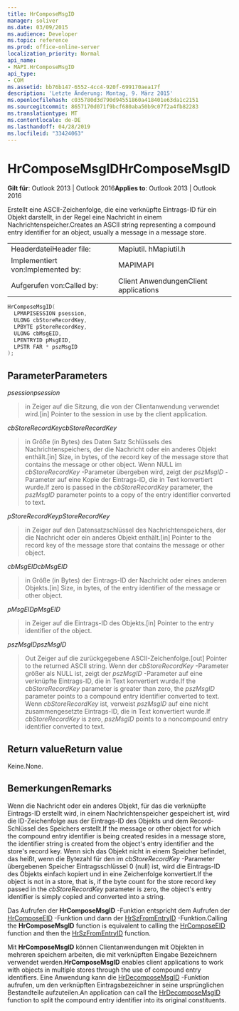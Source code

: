 ```yaml
---
title: HrComposeMsgID
manager: soliver
ms.date: 03/09/2015
ms.audience: Developer
ms.topic: reference
ms.prod: office-online-server
localization_priority: Normal
api_name:
- MAPI.HrComposeMsgID
api_type:
- COM
ms.assetid: bb76b147-6552-4cc4-920f-699170aea17f
description: 'Letzte Änderung: Montag, 9. März 2015'
ms.openlocfilehash: c035780d3d790d94551860a418401e63da1c2151
ms.sourcegitcommit: 8657170d071f9bcf680aba50b9c07f2a4fb82283
ms.translationtype: MT
ms.contentlocale: de-DE
ms.lasthandoff: 04/28/2019
ms.locfileid: "33424063"
---
```

# <a name="hrcomposemsgid"></a><span data-ttu-id="33fd7-103">HrComposeMsgID</span><span class="sxs-lookup"><span data-stu-id="33fd7-103">HrComposeMsgID</span></span>

  
  
<span data-ttu-id="33fd7-104">**Gilt für**: Outlook 2013 | Outlook 2016</span><span class="sxs-lookup"><span data-stu-id="33fd7-104">**Applies to**: Outlook 2013 | Outlook 2016</span></span> 
  
<span data-ttu-id="33fd7-105">Erstellt eine ASCII-Zeichenfolge, die eine verknüpfte Eintrags-ID für ein Objekt darstellt, in der Regel eine Nachricht in einem Nachrichtenspeicher.</span><span class="sxs-lookup"><span data-stu-id="33fd7-105">Creates an ASCII string representing a compound entry identifier for an object, usually a message in a message store.</span></span> 
  
|||
|:-----|:-----|
|<span data-ttu-id="33fd7-106">Headerdatei</span><span class="sxs-lookup"><span data-stu-id="33fd7-106">Header file:</span></span>  <br/> |<span data-ttu-id="33fd7-107">Mapiutil. h</span><span class="sxs-lookup"><span data-stu-id="33fd7-107">Mapiutil.h</span></span>  <br/> |
|<span data-ttu-id="33fd7-108">Implementiert von:</span><span class="sxs-lookup"><span data-stu-id="33fd7-108">Implemented by:</span></span>  <br/> |<span data-ttu-id="33fd7-109">MAPI</span><span class="sxs-lookup"><span data-stu-id="33fd7-109">MAPI</span></span>  <br/> |
|<span data-ttu-id="33fd7-110">Aufgerufen von:</span><span class="sxs-lookup"><span data-stu-id="33fd7-110">Called by:</span></span>  <br/> |<span data-ttu-id="33fd7-111">Client Anwendungen</span><span class="sxs-lookup"><span data-stu-id="33fd7-111">Client applications</span></span>  <br/> |
   
```cpp
HrComposeMsgID(
  LPMAPISESSION psession,
  ULONG cbStoreRecordKey,
  LPBYTE pStoreRecordKey,
  ULONG cbMsgEID,
  LPENTRYID pMsgEID,
  LPSTR FAR * pszMsgID
);
```

## <a name="parameters"></a><span data-ttu-id="33fd7-112">Parameter</span><span class="sxs-lookup"><span data-stu-id="33fd7-112">Parameters</span></span>

 <span data-ttu-id="33fd7-113">_psession_</span><span class="sxs-lookup"><span data-stu-id="33fd7-113">_psession_</span></span>
  
> <span data-ttu-id="33fd7-114">in Zeiger auf die Sitzung, die von der Clientanwendung verwendet wird.</span><span class="sxs-lookup"><span data-stu-id="33fd7-114">[in] Pointer to the session in use by the client application.</span></span> 
    
 <span data-ttu-id="33fd7-115">_cbStoreRecordKey_</span><span class="sxs-lookup"><span data-stu-id="33fd7-115">_cbStoreRecordKey_</span></span>
  
> <span data-ttu-id="33fd7-116">in Größe (in Bytes) des Daten Satz Schlüssels des Nachrichtenspeichers, der die Nachricht oder ein anderes Objekt enthält.</span><span class="sxs-lookup"><span data-stu-id="33fd7-116">[in] Size, in bytes, of the record key of the message store that contains the message or other object.</span></span> <span data-ttu-id="33fd7-117">Wenn NULL im _cbStoreRecordKey_ -Parameter übergeben wird, zeigt der _pszMsgID_ -Parameter auf eine Kopie der Eintrags-ID, die in Text konvertiert wurde.</span><span class="sxs-lookup"><span data-stu-id="33fd7-117">If zero is passed in the  _cbStoreRecordKey_ parameter, the  _pszMsgID_ parameter points to a copy of the entry identifier converted to text.</span></span> 
    
 <span data-ttu-id="33fd7-118">_pStoreRecordKey_</span><span class="sxs-lookup"><span data-stu-id="33fd7-118">_pStoreRecordKey_</span></span>
  
> <span data-ttu-id="33fd7-119">in Zeiger auf den Datensatzschlüssel des Nachrichtenspeichers, der die Nachricht oder ein anderes Objekt enthält.</span><span class="sxs-lookup"><span data-stu-id="33fd7-119">[in] Pointer to the record key of the message store that contains the message or other object.</span></span> 
    
 <span data-ttu-id="33fd7-120">_cbMsgEID_</span><span class="sxs-lookup"><span data-stu-id="33fd7-120">_cbMsgEID_</span></span>
  
> <span data-ttu-id="33fd7-121">in Größe (in Bytes) der Eintrags-ID der Nachricht oder eines anderen Objekts.</span><span class="sxs-lookup"><span data-stu-id="33fd7-121">[in] Size, in bytes, of the entry identifier of the message or other object.</span></span> 
    
 <span data-ttu-id="33fd7-122">_pMsgEID_</span><span class="sxs-lookup"><span data-stu-id="33fd7-122">_pMsgEID_</span></span>
  
> <span data-ttu-id="33fd7-123">in Zeiger auf die Eintrags-ID des Objekts.</span><span class="sxs-lookup"><span data-stu-id="33fd7-123">[in] Pointer to the entry identifier of the object.</span></span> 
    
 <span data-ttu-id="33fd7-124">_pszMsgID_</span><span class="sxs-lookup"><span data-stu-id="33fd7-124">_pszMsgID_</span></span>
  
> <span data-ttu-id="33fd7-125">Out Zeiger auf die zurückgegebene ASCII-Zeichenfolge.</span><span class="sxs-lookup"><span data-stu-id="33fd7-125">[out] Pointer to the returned ASCII string.</span></span> <span data-ttu-id="33fd7-126">Wenn der _cbStoreRecordKey_ -Parameter größer als NULL ist, zeigt der _pszMsgID_ -Parameter auf eine verknüpfte Eintrags-ID, die in Text konvertiert wurde.</span><span class="sxs-lookup"><span data-stu-id="33fd7-126">If the  _cbStoreRecordKey_ parameter is greater than zero, the  _pszMsgID_ parameter points to a compound entry identifier converted to text.</span></span> <span data-ttu-id="33fd7-127">Wenn _cbStoreRecordKey_ ist, verweist _pszMsgID_ auf eine nicht zusammengesetzte Eintrags-ID, die in Text konvertiert wurde.</span><span class="sxs-lookup"><span data-stu-id="33fd7-127">If  _cbStoreRecordKey_ is zero,  _pszMsgID_ points to a noncompound entry identifier converted to text.</span></span> 
    
## <a name="return-value"></a><span data-ttu-id="33fd7-128">Return value</span><span class="sxs-lookup"><span data-stu-id="33fd7-128">Return value</span></span>

<span data-ttu-id="33fd7-129">Keine.</span><span class="sxs-lookup"><span data-stu-id="33fd7-129">None.</span></span>
  
## <a name="remarks"></a><span data-ttu-id="33fd7-130">Bemerkungen</span><span class="sxs-lookup"><span data-stu-id="33fd7-130">Remarks</span></span>

<span data-ttu-id="33fd7-131">Wenn die Nachricht oder ein anderes Objekt, für das die verknüpfte Eintrags-ID erstellt wird, in einem Nachrichtenspeicher gespeichert ist, wird die ID-Zeichenfolge aus der Eintrags-ID des Objekts und dem Record-Schlüssel des Speichers erstellt.</span><span class="sxs-lookup"><span data-stu-id="33fd7-131">If the message or other object for which the compound entry identifier is being created resides in a message store, the identifier string is created from the object's entry identifier and the store's record key.</span></span> <span data-ttu-id="33fd7-132">Wenn sich das Objekt nicht in einem Speicher befindet, das heißt, wenn die Bytezahl für den im _cbStoreRecordKey_ -Parameter übergebenen Speicher Eintragsschlüssel 0 (null) ist, wird die Eintrags-ID des Objekts einfach kopiert und in eine Zeichenfolge konvertiert.</span><span class="sxs-lookup"><span data-stu-id="33fd7-132">If the object is not in a store, that is, if the byte count for the store record key passed in the  _cbStoreRecordKey_ parameter is zero, the object's entry identifier is simply copied and converted into a string.</span></span> 
  
<span data-ttu-id="33fd7-133">Das Aufrufen der **HrComposeMsgID** -Funktion entspricht dem Aufrufen der [HrComposeEID](hrcomposeeid.md) -Funktion und dann der [HrSzFromEntryID](hrszfromentryid.md) -Funktion.</span><span class="sxs-lookup"><span data-stu-id="33fd7-133">Calling the **HrComposeMsgID** function is equivalent to calling the [HrComposeEID](hrcomposeeid.md) function and then the [HrSzFromEntryID](hrszfromentryid.md) function.</span></span> 
  
 <span data-ttu-id="33fd7-134">Mit **HrComposeMsgID** können Clientanwendungen mit Objekten in mehreren speichern arbeiten, die mit verknüpften Eingabe Bezeichnern verwendet werden.</span><span class="sxs-lookup"><span data-stu-id="33fd7-134">**HrComposeMsgID** enables client applications to work with objects in multiple stores through the use of compound entry identifiers.</span></span> <span data-ttu-id="33fd7-135">Eine Anwendung kann die [HrDecomposeMsgID](hrdecomposemsgid.md) -Funktion aufrufen, um den verknüpften Eintragsbezeichner in seine ursprünglichen Bestandteile aufzuteilen.</span><span class="sxs-lookup"><span data-stu-id="33fd7-135">An application can call the [HrDecomposeMsgID](hrdecomposemsgid.md) function to split the compound entry identifier into its original constituents.</span></span> 
  

